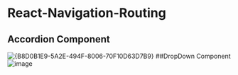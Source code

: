 # React-Navigation-Routing
##  Accordion Component
![{B8D0B1E9-5A2E-494F-8006-70F10D63D7B9}](https://github.com/amir-khaleghi/React-Navigation-Routing/assets/89293266/e9009053-b280-4c2b-9a0c-bce5712f6baf)
##DropDown Component
![image](https://github.com/amir-khaleghi/React-Navigation-Routing/assets/89293266/72dc05ff-563d-470d-abf4-12b2824791a5)

